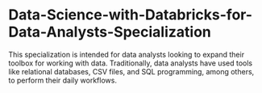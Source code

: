 # Data-Science-with-Databricks-for-Data-Analysts-Specialization
This specialization is intended for data analysts looking to expand their toolbox for working with data. Traditionally, data analysts have used tools like relational databases, CSV files, and SQL programming, among others, to perform their daily workflows.  
